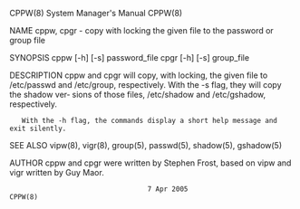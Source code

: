 CPPW(8)								    System Manager's Manual							       CPPW(8)

NAME
       cppw, cpgr - copy with locking the given file to the password or group file

SYNOPSIS
       cppw [-h] [-s] password_file
       cpgr [-h] [-s] group_file

DESCRIPTION
       cppw  and  cpgr	will copy, with locking, the given file to /etc/passwd and /etc/group, respectively.  With the -s flag, they will copy the shadow ver‐
       sions of those files, /etc/shadow and /etc/gshadow, respectively.

       With the -h flag, the commands display a short help message and exit silently.

SEE ALSO
       vipw(8), vigr(8), group(5), passwd(5), shadow(5), gshadow(5)

AUTHOR
       cppw and cpgr were written by Stephen Frost, based on vipw and vigr written by Guy Maor.

									  7 Apr 2005								       CPPW(8)
